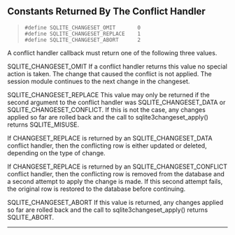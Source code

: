 ## Constants Returned By The Conflict Handler


> ```
> #define SQLITE_CHANGESET_OMIT       0
> #define SQLITE_CHANGESET_REPLACE    1
> #define SQLITE_CHANGESET_ABORT      2
> 
> ```


A conflict handler callback must return one of the following three values.



SQLITE\_CHANGESET\_OMIT
 If a conflict handler returns this value no special action is taken. The
 change that caused the conflict is not applied. The session module 
 continues to the next change in the changeset.


SQLITE\_CHANGESET\_REPLACE
 This value may only be returned if the second argument to the conflict
 handler was SQLITE\_CHANGESET\_DATA or SQLITE\_CHANGESET\_CONFLICT. If this
 is not the case, any changes applied so far are rolled back and the 
 call to sqlite3changeset\_apply() returns SQLITE\_MISUSE.


 If CHANGESET\_REPLACE is returned by an SQLITE\_CHANGESET\_DATA conflict
 handler, then the conflicting row is either updated or deleted, depending
 on the type of change.


 If CHANGESET\_REPLACE is returned by an SQLITE\_CHANGESET\_CONFLICT conflict
 handler, then the conflicting row is removed from the database and a
 second attempt to apply the change is made. If this second attempt fails,
 the original row is restored to the database before continuing.


SQLITE\_CHANGESET\_ABORT
 If this value is returned, any changes applied so far are rolled back 
 and the call to sqlite3changeset\_apply() returns SQLITE\_ABORT.





---


